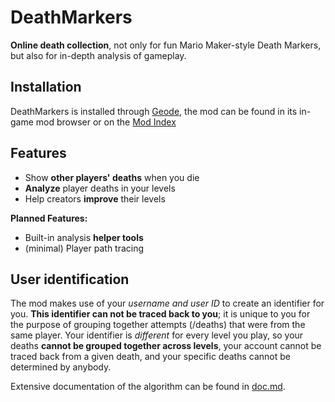 # DeathMarkers

**Online death collection**, not only for fun Mario Maker-style Death Markers, but also for in-depth analysis of gameplay.

## Installation

DeathMarkers is installed through [Geode](https://geode-sdk.org/), the mod can be found in its in-game mod browser or on the [Mod Index](https://geode-sdk.org/mods/)

## Features

- Show **other players' deaths** when you die
- **Analyze** player deaths in your levels
- Help creators **improve** their levels

**Planned Features:**
- Built-in analysis **helper tools**
- (minimal) Player path tracing

## User identification

The mod makes use of your *username and user ID* to create an identifier for you. **This identifier can not be traced back to you**; it is unique to you for the purpose of grouping together attempts (/deaths) that were from the same player. Your identifier is *different* for every level you play, so your deaths **cannot be grouped together across levels**, your account cannot be traced back from a given death, and your specific deaths cannot be determined by anybody.

Extensive documentation of the algorithm can be found in [doc.md](./blob/main/doc.md).